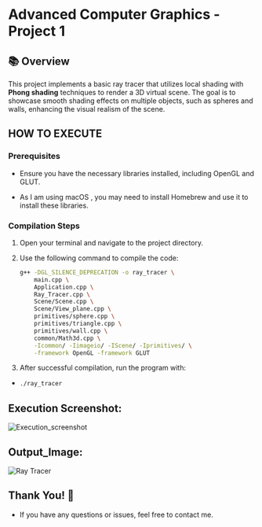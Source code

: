 # Advanced Computer Graphics - Project 1

## 📚 Overview

This project implements a basic ray tracer that utilizes local shading with **Phong shading** techniques to render a 3D virtual scene. The goal is to showcase smooth shading effects on multiple objects, such as spheres and walls, enhancing the visual realism of the scene.

## HOW TO EXECUTE

### Prerequisites

- Ensure you have the necessary libraries installed, including OpenGL and GLUT.

- As I am using macOS , you may need to install Homebrew and use it to install these libraries.

### Compilation Steps

1. Open your terminal and navigate to the project directory.
2. Use the following command to compile the code:

   ```bash
   g++ -DGL_SILENCE_DEPRECATION -o ray_tracer \
       main.cpp \
       Application.cpp \
       Ray_Tracer.cpp \
       Scene/Scene.cpp \
       Scene/View_plane.cpp \
       primitives/sphere.cpp \
       primitives/triangle.cpp \
       primitives/wall.cpp \
       common/Math3d.cpp \
       -Icommon/ -Iimageio/ -IScene/ -Iprimitives/ \
       -framework OpenGL -framework GLUT
   ```

3. After successful compilation, run the program with:

- ```bash
  ./ray_tracer
  ```

## Execution Screenshot:

![Execution_screenshot](./assets/execution_screenshot.png)

## Output_Image:

![Ray Tracer](./assets/p1_output.png)

## Thank You! 👋

- If you have any questions or issues, feel free to contact me.

